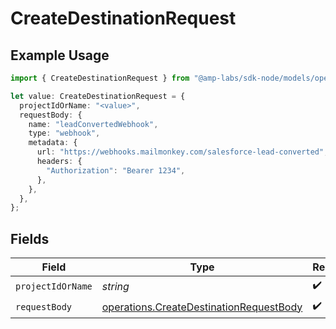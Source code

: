 # CreateDestinationRequest

## Example Usage

```typescript
import { CreateDestinationRequest } from "@amp-labs/sdk-node/models/operations";

let value: CreateDestinationRequest = {
  projectIdOrName: "<value>",
  requestBody: {
    name: "leadConvertedWebhook",
    type: "webhook",
    metadata: {
      url: "https://webhooks.mailmonkey.com/salesforce-lead-converted",
      headers: {
        "Authorization": "Bearer 1234",
      },
    },
  },
};
```

## Fields

| Field                                                                                              | Type                                                                                               | Required                                                                                           | Description                                                                                        |
| -------------------------------------------------------------------------------------------------- | -------------------------------------------------------------------------------------------------- | -------------------------------------------------------------------------------------------------- | -------------------------------------------------------------------------------------------------- |
| `projectIdOrName`                                                                                  | *string*                                                                                           | :heavy_check_mark:                                                                                 | N/A                                                                                                |
| `requestBody`                                                                                      | [operations.CreateDestinationRequestBody](../../models/operations/createdestinationrequestbody.md) | :heavy_check_mark:                                                                                 | N/A                                                                                                |